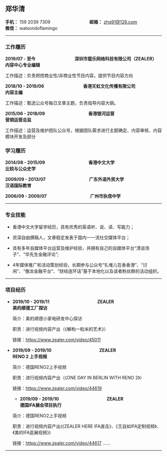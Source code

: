 ## 郑华清

**手机：** 159 2039 7309　　　　　　　　　**邮箱：** zhq91@126.com　　　　　　　　　**微信：** watsondoflamingo


-----------------------

### 工作履历

**2019/07 - 至今**　　　　　　　　　**深圳市载乐网络科技有限公司（ZEALER）**　　　　　　　　**内容中心专业编辑**

工作描述：负责把控商业性/非商业性节目内容，提供节目内容方向

**2018/10 - 2019/06**　　　　　　　　　**香港天虹文化传播有限公司**　　　　　　　　**内容主编**

工作描述：甄选公众号每⽇文章主题，负责指导内容大纲。

**2015/06 - 2018/09**　　　　　　　　　　**香港银河运营**　　　　　　　　　　　**营销运营总监**    

工作描述：运营及维护团队公众号，根据团队需求进行主题确定、内容审核、内容模块开发及部分

### 学习履历

**2014/08 - 2015/09**　　　　　　　　　　**香港中文大学**　　　　　　　　　　　**比较与公众史学**    

**2009/09 - 2013/07**　　　　　　　　　　**广东外语外贸大学**　　　　　　　　　　　**汉语国际教育**    

**2006/09 - 2009/07**　　　　　　　　　　**广州市执信中学**　　　　　　　　　　　


------------------------

### 专业技能

* 香港中文大学留学经历，具有优秀的英语听、说、读、写能力；

* 资深自由撰稿人，文章稳定发表于国内⼀一流社交媒体平台；

* 具有多年自媒体平台运营及维护经验，并拥有自己的自媒体平台“清谈场子”、“华先生金融评论”;

* 4年媒体推广和活动策划经验，长期参与公众号“扎堆儿在⾹香港”、“讨闲”、“傲龙金融平台”、“财经连环话”基于本地化以及读者粉丝群的活动组织。


---------------------

### 项目经历

* **2019/10 - 2019/11**　　　　　　　　　　　**ZEALER**　　　　　　　　　　　**美的顺德工厂探访**

  简介：美的顺德小家电研发中心探访

  职责：进行视频内容产出（《解构一粒米的艺术》）

  链接：https://www.zealer.com/video/45011
  

* **2019/09 - 2019/10**　　　　　　　　　　　**ZEALER**　　　　　　　　　　　**RENO 2 上手视频**

  简介：德国RENO2上手视频

  职责：进行视频内容产出（《ONE DAY IN BERLIN WITH RENO 2》）
  
  链接：https://www.zealer.com/video/44619
  
  
  * **2019/09 - 2019/10**　　　　　　　　　　　**ZEALER**　　　　　　　　　　　**德国IFA展会项目执行**

  简介：德国RENO2上手视频

  职责：进行视频内容产出(《ZEALER HERE IFA直击》、《王自如IFA定制视频》、《美的IFA逛展视频》)

  链接：https://www.zealer.com/video/44617
  ……

 
----------------------------------
